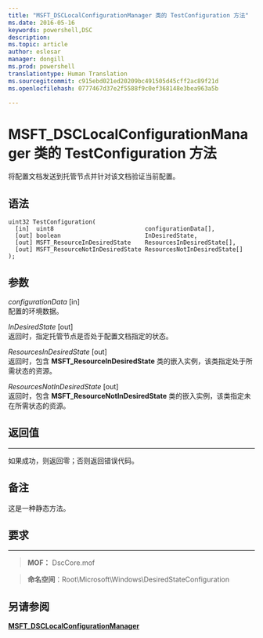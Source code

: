 ```yaml
---
title: "MSFT_DSCLocalConfigurationManager 类的 TestConfiguration 方法"
ms.date: 2016-05-16
keywords: powershell,DSC
description: 
ms.topic: article
author: eslesar
manager: dongill
ms.prod: powershell
translationtype: Human Translation
ms.sourcegitcommit: c915ebd021ed20209bc491505d45cff2ac89f21d
ms.openlocfilehash: 0777467d37e2f5588f9c0ef368148e3bea963a5b

---
```



# MSFT_DSCLocalConfigurationManager 类的 TestConfiguration 方法

将配置文档发送到托管节点并针对该文档验证当前配置。

语法
------

```mof
uint32 TestConfiguration(
  [in]  uint8                          configurationData[],
  [out] boolean                        InDesiredState,
  [out] MSFT_ResourceInDesiredState    ResourcesInDesiredState[],
  [out] MSFT_ResourceNotInDesiredState ResourcesNotInDesiredState[]
);
```

参数
----------

*configurationData* \[in\]  
配置的环境数据。

*InDesiredState* \[out\]  
返回时，指定托管节点是否处于配置文档指定的状态。

*ResourcesInDesiredState* \[out\]  
返回时，包含 **MSFT_ResourceInDesiredState** 类的嵌入实例，该类指定处于所需状态的资源。

*ResourcesNotInDesiredState* \[out\]  
返回时，包含 **MSFT_ResourceNotInDesiredState** 类的嵌入实例，该类指定未在所需状态的资源。

## 返回值
------------

如果成功，则返回零；否则返回错误代码。

## 备注

这是一种静态方法。

## 要求
------------
>**MOF：** DscCore.mof

>**命名空间**：Root\Microsoft\Windows\DesiredStateConfiguration


## 另请参阅


[**MSFT_DSCLocalConfigurationManager**](msft-dsclocalconfigurationmanager.md)


 

 






<!--HONumber=Jun16_HO4-->


